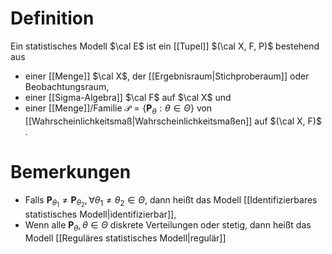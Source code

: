 # Definition
Ein statistisches Modell $\cal E$ ist ein [[Tupel]] $(\cal X, F, P)$ bestehend aus 
- einer [[Menge]] $\cal X$, der [[Ergebnisraum|Stichproberaum]] oder Beobachtungsraum,
- einer [[Sigma-Algebra]] $\cal F$ auf $\cal X$ und 
- einer [[Menge]]/Familie $\mathcal P = \{\mathbf P_\theta : \theta \in \Theta \}$ von [[Wahrscheinlichkeitsmaß|Wahrscheinlichkeitsmaßen]] auf $(\cal X, F)$ .

# Bemerkungen
- Falls $\mathbf P_{\theta_1} \neq \mathbf P_{\theta_2}, \forall \theta_1 \neq \theta_2 \in \Theta$, dann heißt das Modell [[Identifizierbares statistisches Modell|identifizierbar]],
- Wenn alle $\mathbf P_\theta, \theta \in \Theta$ diskrete Verteilungen oder stetig, dann heißt das Modell [[Reguläres statistisches Modell|regulär]] 
